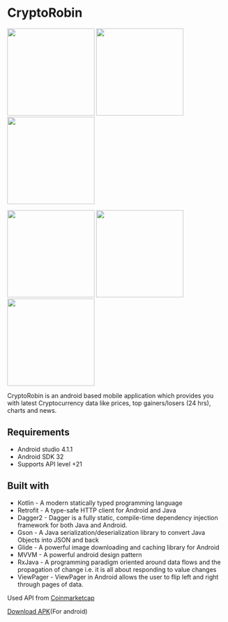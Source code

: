 # CryptoRobin

<p float="left">
  <img src="https://firebasestorage.googleapis.com/v0/b/ignite-b0c69.appspot.com/o/Cryptorobin%2FScreenshot_2022-11-09-19-53-33-139_com.example.cryptorobin.jpg?alt=media&token=956faeee-ba6f-4488-bf8e-692393505207" width="200">
  <img src="https://firebasestorage.googleapis.com/v0/b/ignite-b0c69.appspot.com/o/Cryptorobin%2FScreenshot_2022-11-09-19-53-41-241_com.example.cryptorobin.jpg?alt=media&token=7095b348-50fd-48be-a88b-2be73c223cf8" width="200">
  <img src="https://firebasestorage.googleapis.com/v0/b/ignite-b0c69.appspot.com/o/Cryptorobin%2FScreenshot_2022-11-09-19-53-49-826_com.example.cryptorobin.jpg?alt=media&token=43d9a6ec-7255-4cbd-b3bb-facb25d622d3" width="200">
</p>
<p float="left">
  <img src="https://firebasestorage.googleapis.com/v0/b/ignite-b0c69.appspot.com/o/Cryptorobin%2FScreenshot_2022-11-09-19-54-05-719_com.example.cryptorobin.jpg?alt=media&token=698f89cc-f701-43b2-a4d5-ba90f51b2ca9" width="200">
  <img src="https://firebasestorage.googleapis.com/v0/b/ignite-b0c69.appspot.com/o/Cryptorobin%2FScreenshot_2022-11-09-20-09-47-622_com.example.cryptorobin.jpg?alt=media&token=383c2286-4f81-47bc-a977-bbaf1a3a81c6" width="200">
  <img src="https://firebasestorage.googleapis.com/v0/b/ignite-b0c69.appspot.com/o/Cryptorobin%2FScreenshot_2022-11-09-19-54-50-460_com.example.cryptorobin.jpg?alt=media&token=d6a2ddc8-5cf4-4738-becb-bb5fb495476a" width="200">
</p>

CryptoRobin is an android based mobile application which provides you with latest Cryptocurrency data like prices, top gainers/losers (24 hrs), charts and news. 


## Requirements

- Android studio 4.1.1
- Android SDK 32
- Supports API level +21

## Built with
* Kotlin - A modern statically typed programming language
* Retrofit - A type-safe HTTP client for Android and Java
* Dagger2 - Dagger is a fully static, compile-time dependency injection framework for both Java and Android. 
* Gson - A Java serialization/deserialization library to convert Java Objects into JSON and back
* Glide - A powerful image downloading and caching library for Android
* MVVM - A powerful android design pattern
* RxJava - A programming paradigm oriented around data flows and the propagation of change i.e. it is all about responding to value changes
* ViewPager - ViewPager in Android allows the user to flip left and right through pages of data.

Used API from [Coinmarketcap](https://coinmarketcap.com)

[Download APK](https://github.com/adityasimant/CryptoRobin/releases/download/V1/CryptoRobinV1.apk)(For android)




